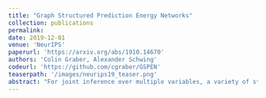 ```yaml
---
title: "Graph Structured Prediction Energy Networks"
collection: publications
permalink:
date: 2019-12-01
venue: 'NeurIPS'
paperurl: 'https://arxiv.org/abs/1910.14670'
authors: 'Colin Graber, Alexander Schwing'
codeurl: 'https://github.com/cgraber/GSPEN'
teaserpath: '/images/neurips19_teaser.png'
abstract: "For joint inference over multiple variables, a variety of structured prediction techniques have been developed to model correlations among variables and thereby improve predictions. However, many classical approaches suffer from one of two primary drawbacks: they either lack the ability to model high-order correlations among variables while maintaining computationally tractable inference, or they do not allow to explicitly model known correlations. To address this shortcoming, we introduce `Graph Structured Prediction Energy Networks,' for which we develop inference techniques that allow to both model explicit local and implicit higher-order correlations while maintaining tractability of inference. We apply the proposed method to tasks from the natural language processing and computer vision domain and demonstrate its general utility."
---
```

